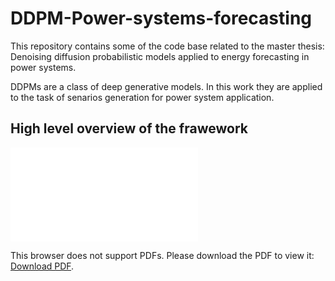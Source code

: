 # DDPM-Power-systems-forecasting

This repository contains some of the code base related to the master thesis: Denoising diffusion probabilistic models applied to energy forecasting in power systems.

DDPMs are a class of deep generative models. In this work they are applied to the task of senarios generation for power system application.

## High level overview of the frawework

<!-- ![graphical_abstract.pdf](imgs/graphical_abstract.pdf) -->

<object data="imgs/graphical_abstract.pdf" type="application/pdf" width="700px" height="700px">
    <embed src="imgs/graphical_abstract.pdf">
        <p>This browser does not support PDFs. Please download the PDF to view it: <a href="imgs/graphical_abstract.pdf">Download PDF</a>.</p>
    </embed>
</object>
